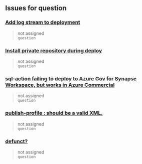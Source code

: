 ## Issues for question
  
###  [Add log stream to deployment](https://github.com/Azure/webapps-deploy/issues/120)  
> not assigned  
  `question`
  
###  [Install private repository during deploy](https://github.com/Azure/webapps-deploy/issues/117)  
> not assigned  
  `question`
  
###  [sql-action failing to deploy to Azure Gov for Synapse Workspace, but works in Azure Commercial](https://github.com/Azure/sql-action/issues/31)  
> not assigned  
  `question`
  
###  [publish-profile : should be a valid XML.](https://github.com/Azure/functions-action/issues/69)  
> not assigned  
  `question`
  
###  [defunct?](https://github.com/Azure/functions-container-action/issues/13)  
> not assigned  
  `question`